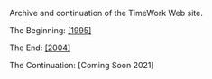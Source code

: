 Archive and continuation of the TimeWork Web site.<br>

The Beginning: <a href="timework1996.htm">[1995]</a>

The End: <a href="timework2004.htm">[2004]</a>

The Continuation: [Coming Soon 2021]
